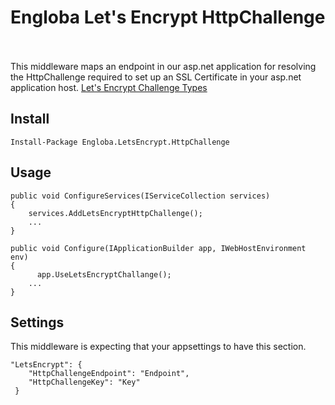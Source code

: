 # Engloba Let's Encrypt HttpChallenge
\
\
This middleware maps an endpoint in our asp.net application for resolving the HttpChallenge required to set up an SSL Certificate in your asp.net application host.
[Let's Encrypt Challenge Types](https://letsencrypt.org/es/docs/challenge-types/)


## Install

`Install-Package Engloba.LetsEncrypt.HttpChallenge`


## Usage


```
public void ConfigureServices(IServiceCollection services)
{
    services.AddLetsEncryptHttpChallenge();
    ...
}
```

```
public void Configure(IApplicationBuilder app, IWebHostEnvironment env)
{
      app.UseLetsEncryptChallange();
    ...
}
```

## Settings

This middleware is expecting that your appsettings to have this section.


```
"LetsEncrypt": {
    "HttpChallengeEndpoint": "Endpoint",
    "HttpChallengeKey": "Key"
 }
```


